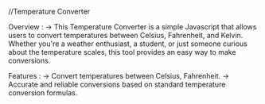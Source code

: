 //Temperature Converter

Overview : -> This Temperature Converter is a simple  Javascript that allows users to convert temperatures between Celsius, Fahrenheit, and Kelvin. Whether you're a weather enthusiast, a student, or just someone curious about the temperature scales, this tool provides an easy way to make conversions.

Features : -> Convert temperatures between Celsius, Fahrenheit.  -> Accurate and reliable conversions based on standard temperature conversion formulas.
